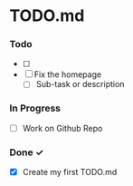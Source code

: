 # TODO.md

### Todo

- [ ] 
- [ ] Fix the homepage 
  - [ ] Sub-task or description  

### In Progress

- [ ] Work on Github Repo 

### Done ✓

- [x] Create my first TODO.md  